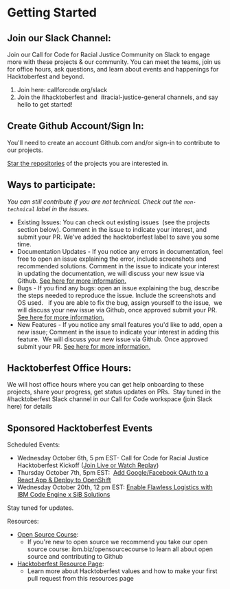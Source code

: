 # Getting Started

## Join our Slack Channel:

Join our Call for Code for Racial Justice Community on Slack to engage more with these projects & our community. You can meet the teams, join us for office hours, ask questions, and learn about events and happenings for Hacktoberfest and beyond.

1. Join here: callforcode.org/slack
2. Join the #hacktoberfest and  #racial-justice-general channels, and say hello to get started!

## Create Github Account/Sign In:

You'll need to create an account Github.com and/or sign-in to contribute to our projects.

[Star the repositories](https://docs.github.com/en/get-started/exploring-projects-on-github/saving-repositories-with-stars) of the projects you are interested in.

## Ways to participate:
  *_You can still contribute if you are not technical. Check out the `non-technical` label in the issues._*
  
- Existing Issues: You can check out existing issues  (see the projects section below). Comment in the issue to indicate your interest, and submit your PR. We've added the hacktoberfest label to save you some time.
- Documentation Updates - If you notice any errors in documentation, feel free to open an issue explaining the error, include screenshots and recommended solutions. Comment in the issue to indicate your interest in updating the documentation, we will discuss your new issue via Github. [See here for more information.](https://github.com/Call-for-Code-for-Racial-Justice/Hacktoberfest/issues/2) 
- Bugs - If you find any bugs: open an issue explaining the bug, describe the steps needed to reproduce the issue. Include the screenshots and OS used.  
  if you are able to fix the bug, assign yourself to the issue,  we will discuss your new issue via Github, once approved submit your PR.
  [See here for more information.](https://github.com/Call-for-Code-for-Racial-Justice/Hacktoberfest/issues/1) 
- New Features - If you notice any small features you'd like to add, open a new issue; Comment in the issue to indicate your interest in adding this feature.  We will discuss your new issue via Github. Once approved submit your PR. [See here for more information.](https://github.com/Call-for-Code-for-Racial-Justice/Hacktoberfest/issues/3) 

## Hacktoberfest Office Hours:

We will host office hours where you can get help onboarding to these projects, share your progress, get status updates on PRs. 
Stay tuned in the #hacktoberfest Slack channel in our Call for Code workspace (join Slack here) for details

## Sponsored Hacktoberfest Events

Scheduled Events:

- Wednesday October 6th, 5 pm EST- Call for Code for Racial Justice Hacktoberfest Kickoff ([Join Live or Watch Replay](https://www.crowdcast.io/e/hacktoberfest-kickoff))
- Thursday October 7th, 5pm EST:  [Add Google/Facebook OAuth to a React App & Deploy to OpenShift](https://www.crowdcast.io/e/appid-openshift)
- Wednesday October 20th, 12 pm EST: [Enable Flawless Logistics with IBM Code Engine x SiB Solutions](http://%20%20https//www.crowdcast.io/e/ibm-ce-sib)
  
Stay tuned for updates.

Resources:
- [Open Source Course](http://ibm.biz/opensourcecourse): 
  - If you're new to open source we recommend you take our open source course: ibm.biz/opensourcecourse to learn all about open source and contributing to Github
- [Hacktoberfest Resource Page](https://hacktoberfest.digitalocean.com/resources): 
  - Learn more about Hacktoberfest values and how to make your first pull request from this resources page
